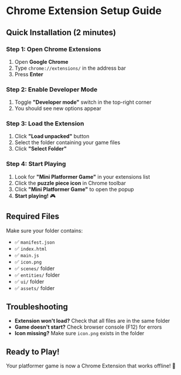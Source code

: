 # Chrome Extension Setup Guide

## Quick Installation (2 minutes)

### Step 1: Open Chrome Extensions
1. Open **Google Chrome**
2. Type `chrome://extensions/` in the address bar
3. Press **Enter**

### Step 2: Enable Developer Mode
1. Toggle **"Developer mode"** switch in the top-right corner
2. You should see new options appear

### Step 3: Load the Extension
1. Click **"Load unpacked"** button
2. Select the folder containing your game files
3. Click **"Select Folder"**

### Step 4: Start Playing
1. Look for **"Mini Platformer Game"** in your extensions list
2. Click the **puzzle piece icon** in Chrome toolbar
3. Click **"Mini Platformer Game"** to open the popup
4. **Start playing!** 🎮

## Required Files
Make sure your folder contains:
- ✅ `manifest.json`
- ✅ `index.html`
- ✅ `main.js`
- ✅ `icon.png`
- ✅ `scenes/` folder
- ✅ `entities/` folder
- ✅ `ui/` folder
- ✅ `assets/` folder

## Troubleshooting
- **Extension won't load?** Check that all files are in the same folder
- **Game doesn't start?** Check browser console (F12) for errors
- **Icon missing?** Make sure `icon.png` exists in the folder

## Ready to Play!
Your platformer game is now a Chrome Extension that works offline! 🚀 